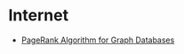 # Internet

- [PageRank Algorithm for Graph Databases](https://memgraph.com/blog/pagerank-algorithm-for-graph-databases)
